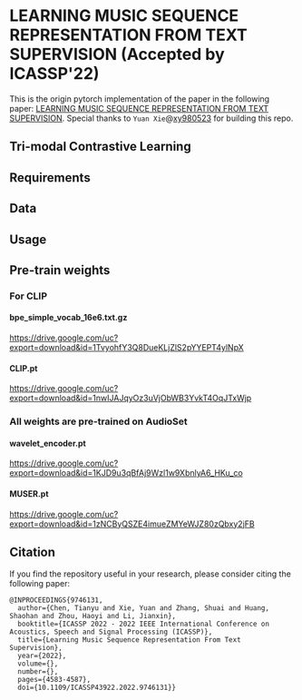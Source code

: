 # LEARNING MUSIC SEQUENCE REPRESENTATION FROM TEXT SUPERVISION (Accepted by ICASSP'22)

This is the origin pytorch implementation of the paper in the following paper: [LEARNING MUSIC SEQUENCE REPRESENTATION FROM TEXT SUPERVISION](https://ieeexplore.ieee.org/document/9746131/). Special thanks to `Yuan Xie`@[xy980523](https://github.com/xy980523) for building this repo.


## Tri-modal Contrastive Learning


## Requirements



## Data


## Usage

## Pre-train weights

### For CLIP
#### bpe_simple_vocab_16e6.txt.gz
https://drive.google.com/uc?export=download&id=1TvyohfY3Q8DueKLjZlS2pYYEPT4ylNpX

#### CLIP.pt
https://drive.google.com/uc?export=download&id=1nwIJAJqyOz3uVjObWB3YvkT4OqJTxWjp

### All weights are pre-trained on AudioSet

#### wavelet_encoder.pt
https://drive.google.com/uc?export=download&id=1KJD9u3qBfAj9Wzl1w9XbnlyA6_HKu_co


#### MUSER.pt
https://drive.google.com/uc?export=download&id=1zNCByQSZE4imueZMYeWJZ80zQbxy2jFB

## <span id="citelink">Citation</span>

If you find the repository useful in your research, please consider citing the following paper:

```
@INPROCEEDINGS{9746131,
  author={Chen, Tianyu and Xie, Yuan and Zhang, Shuai and Huang, Shaohan and Zhou, Haoyi and Li, Jianxin},
  booktitle={ICASSP 2022 - 2022 IEEE International Conference on Acoustics, Speech and Signal Processing (ICASSP)}, 
  title={Learning Music Sequence Representation From Text Supervision}, 
  year={2022},
  volume={},
  number={},
  pages={4583-4587},
  doi={10.1109/ICASSP43922.2022.9746131}}
```
